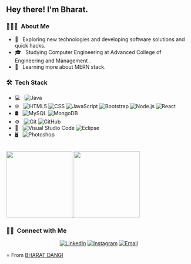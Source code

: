 <h2> Hey there! I'm Bharat.</h2>

<h3> 👨🏻‍💻 &nbsp;About Me </h3>

- 🤔 &nbsp; Exploring new technologies and developing software solutions and quick hacks.
- 🎓 &nbsp; Studying Computer Engineering at Advanced College of Engineering and Management .
- 🌱 &nbsp; Learning more about MERN stack.

<h3> 🛠 &nbsp;Tech Stack</h3>

- 💻 &nbsp;
  ![Java](https://img.shields.io/badge/-Java-333333?style=flat&logo=Java&logoColor=007396)
- 🌐 &nbsp;
  ![HTML5](https://img.shields.io/badge/-HTML5-333333?style=flat&logo=HTML5)
  ![CSS](https://img.shields.io/badge/-CSS-333333?style=flat&logo=CSS3&logoColor=1572B6)
  ![JavaScript](https://img.shields.io/badge/-JavaScript-333333?style=flat&logo=javascript)
  ![Bootstrap](https://img.shields.io/badge/-Bootstrap-333333?style=flat&logo=bootstrap&logoColor=563D7C)
  ![Node.js](https://img.shields.io/badge/-Node.js-333333?style=flat&logo=node.js)
  ![React](https://img.shields.io/badge/-React-333333?style=flat&logo=react)
- 🛢 &nbsp;
  ![MySQL](https://img.shields.io/badge/-MySQL-333333?style=flat&logo=mysql)
  ![MongoDB](https://img.shields.io/badge/-MongoDB-333333?style=flat&logo=mongodb)
- ⚙️ &nbsp;
  ![Git](https://img.shields.io/badge/-Git-333333?style=flat&logo=git)
  ![GitHub](https://img.shields.io/badge/-GitHub-333333?style=flat&logo=github)
- 🔧 &nbsp;
  ![Visual Studio Code](https://img.shields.io/badge/-Visual%20Studio%20Code-333333?style=flat&logo=visual-studio-code&logoColor=007ACC)
  ![Eclipse](https://img.shields.io/badge/-Eclipse-333333?style=flat&logo=eclipse-ide&logoColor=2C2255)
- 🖥 &nbsp;
  ![Photoshop](https://img.shields.io/badge/-Photoshop-333333?style=flat&logo=adobe-photoshop)

<br/>

<a href="https://github.com/bharatdangi2074">
  <img height="180em" src="https://github-readme-stats.vercel.app/api?username=bharatdangi2074&theme=buefy&show_icons=true" />
  <img height="180em" src="https://github-readme-stats.vercel.app/api/top-langs/?username=bharatdangi2074&theme=buefy&layout=compact" />
</a>

<br/>

<h3> 🤝🏻 &nbsp;Connect with Me </h3>

<p align="center">
<a href="https://www.linkedin.com/in/bharat-dangi-05818a188/"><img alt="LinkedIn" src="https://img.shields.io/badge/LinkedIn-bharatdangi-blue?style=flat-square&logo=linkedin"></a>
<a href="https://www.instagram.com/bharatdangi1511/"><img alt="Instagram" src="https://img.shields.io/badge/Instagram-bharatdangi1511-blue?style=flat-square&logo=instagram"></a>
<a href="bharatdangi2074@gmail.com"><img alt="Email" src="https://img.shields.io/badge/Email-bharatdangi2074@gmail.com-blue?style=flat-square&logo=gmail"></a>
</p>

⭐️ From [BHARAT DANGI](https://github.com/bharatdangi2074)
